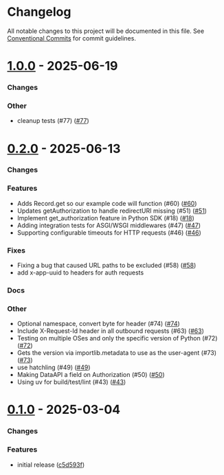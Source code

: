 # Changelog

All notable changes to this project will be documented in this file.
See [Conventional Commits](https://conventionalcommits.org) for commit guidelines.

# [1.0.0](https://github.com/heroku/heroku-applink-python/compare/v0.2.0...1.0.0) - 2025-06-19


### Changes


### Other

* cleanup tests (#77) ([#77](https://github.com/heroku/heroku-applink-python/pull/77))

# [0.2.0](https://github.com/heroku/heroku-applink-python/compare/TDX...0.2.0) - 2025-06-13


### Changes


### Features

* Adds Record.get so our example code will function (#60) ([#60](https://github.com/heroku/heroku-applink-python/pull/60))
* Updates getAuthorization to handle redirectURI missing (#51) ([#51](https://github.com/heroku/heroku-applink-python/pull/51))
* Implement get_authorization feature in Python SDK (#18) ([#18](https://github.com/heroku/heroku-applink-python/pull/18))
* Adding integration tests for ASGI/WSGI middlewares (#47) ([#47](https://github.com/heroku/heroku-applink-python/pull/47))
* Supporting configurable timeouts for HTTP requests (#46) ([#46](https://github.com/heroku/heroku-applink-python/pull/46))

### Fixes

* Fixing a bug that caused URL paths to be excluded (#58) ([#58](https://github.com/heroku/heroku-applink-python/pull/58))
*  add x-app-uuid to headers for auth requests

### Docs

### Other

* Optional namespace, convert byte for header (#74) ([#74](https://github.com/heroku/heroku-applink-python/pull/74))
* Include X-Request-Id header in all outbound requests (#63) ([#63](https://github.com/heroku/heroku-applink-python/pull/63))
* Testing on multiple OSes and only the specific version of Python (#72) ([#72](https://github.com/heroku/heroku-applink-python/pull/72))
* Gets the version via importlib.metadata to use as the user-agent (#73) ([#73](https://github.com/heroku/heroku-applink-python/pull/73))
* use hatchling (#49) ([#49](https://github.com/heroku/heroku-applink-python/pull/49))
* Making DataAPI a field on Authorization (#50) ([#50](https://github.com/heroku/heroku-applink-python/pull/50))
* Using uv for build/test/lint (#43) ([#43](https://github.com/heroku/heroku-applink-python/pull/43))

# [0.1.0](https://github.com/heroku/heroku-applink-python/compare/HEAD...0.1.0) - 2025-03-04


### Changes

### Features
* initial release ([c5d593f](https://github.com/heroku/heroku-applink-python/commit/c5d593fa3c0f37607239e3ded7c2c24d7354383c))

